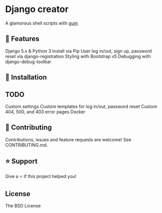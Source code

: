 # Django creator

A glamorous shell scripts with [gum](https://github.com/charmbracelet/gum)

## 🚀 Features

Django 5.x & Python 3
Install via Pip
User log in/out, sign up, password reset via django-registration
Styling with Bootstrap v5
Debugging with django-debug-toolbar

## 📖 Installation

## TODO

Custom settings
Custom templates for log in/out, password reset
Custom 404, 500, and 403 error pages
Docker

## 🤝 Contributing

Contributions, issues and feature requests are welcome! See CONTRIBUTING.md.

## ⭐️ Support

Give a ⭐️ if this project helped you!

## License

The BSD License
